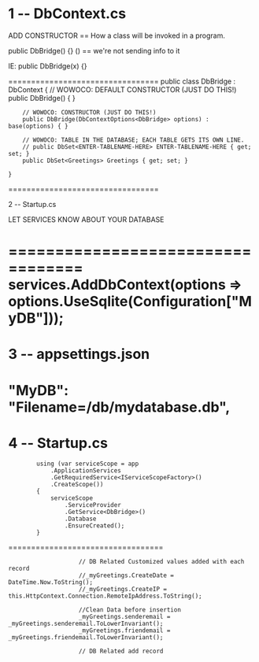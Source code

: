 # 1 -- DbContext.cs

ADD CONSTRUCTOR == How a class will be invoked in a program.

public DbBridge() {}
  () == we're not sending info to it

IE: public DbBridge(x) {}


=================================
public class DbBridge : DbContext
    {
        // WOWOCO: DEFAULT CONSTRUCTOR (JUST DO THIS!)
        public DbBridge() { }

        // WOWOCO: CONSTRUCTOR (JUST DO THIS!)
        public DbBridge(DbContextOptions<DbBridge> options) : base(options) { }

        // WOWOCO: TABLE IN THE DATABASE; EACH TABLE GETS ITS OWN LINE.
        // public DbSet<ENTER-TABLENAME-HERE> ENTER-TABLENAME-HERE { get; set; }
        public DbSet<Greetings> Greetings { get; set; }

    }

=================================



2 -- Startup.cs

LET SERVICES KNOW ABOUT YOUR DATABASE

==================================
services.AddDbContext<DbBridge>(options => options.UseSqlite(Configuration["MyDB"]));
==================================


3 -- appsettings.json
==================================
"MyDB": "Filename=/db/mydatabase.db",
==================================

4 -- Startup.cs
==================================
            using (var serviceScope = app
                .ApplicationServices
                .GetRequiredService<IServiceScopeFactory>()
                .CreateScope())
            {
                serviceScope
                    .ServiceProvider
                    .GetService<DbBridge>()
                    .Database
                    .EnsureCreated();
            }
==================================






                        // DB Related Customized values added with each record
                        //_myGreetings.CreateDate = DateTime.Now.ToString();
                        //_myGreetings.CreateIP = this.HttpContext.Connection.RemoteIpAddress.ToString();

                        //Clean Data before insertion 
                        _myGreetings.senderemail = _myGreetings.senderemail.ToLowerInvariant();
                        _myGreetings.friendemail = _myGreetings.friendemail.ToLowerInvariant();

                        // DB Related add record






